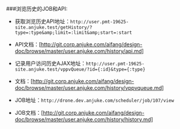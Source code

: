 ###浏览历史的JOB和API:


* 获取浏览历史API地址：`http://user.pmt-19625-site.anjuke.test/getHistory/?type=:type&amp;limit=:limit&amp;start=:start`

* API文档：[http://git.corp.anjuke.com/aifang/design-doc/browse/master/user.anjuke.com/history/api.md]


* 记录用户访问历史AJAX地址：`http://user.pmt-19625-site.anjuke.test/vppvQueue/?id={:id}&type={:type}`

* 文档：[http://git.corp.anjuke.com/aifang/design-doc/browse/master/user.anjuke.com/history/vppvqueue.md]


* JOB地址：`http://drone.dev.anjuke.com/scheduler/job/107/view`

* JOB文档：[http://git.corp.anjuke.com/aifang/design-doc/browse/master/user.anjuke.com/history/history.md]




